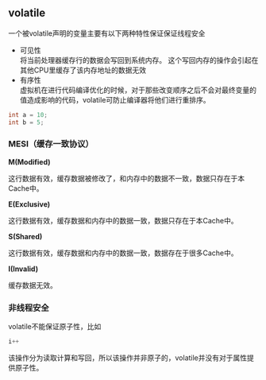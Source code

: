 ## volatile
一个被volatile声明的变量主要有以下两种特性保证保证线程安全
- 可见性  
将当前处理器缓存行的数据会写回到系统内存。
这个写回内存的操作会引起在其他CPU里缓存了该内存地址的数据无效
- 有序性  
虚拟机在进行代码编译优化的时候，对于那些改变顺序之后不会对最终变量的值造成影响的代码，volatile可防止编译器将他们进行重排序。
```java
int a = 10;
int b = 5;
```

### MESI（缓存一致协议）

**M(Modified)**

这行数据有效，缓存数据被修改了，和内存中的数据不一致，数据只存在于本Cache中。

**E(Exclusive)**

这行数据有效，缓存数据和内存中的数据一致，数据只存在于本Cache中。

**S(Shared)**

这行数据有效，缓存数据和内存中的数据一致，数据存在于很多Cache中。

**I(Invalid)**

缓存数据无效。

### 非线程安全
volatile不能保证原子性，比如
```java
i++
```
该操作分为读取计算和写回，所以该操作并非原子的，volatile并没有对于属性提供原子性。
